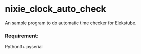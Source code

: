 # nixie_clock_auto_check

An sample program to do automatic time checker for Elekstube.

### Requirement: ###
Python3+
pyserial
